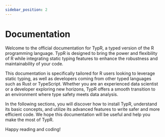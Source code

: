 ```yaml
---
sidebar_position: 2
---
```


# Documentation

Welcome to the official documentation for TypR, a typed version of the R programming language. TypR is designed to bring the power and flexibility of R while integrating static typing features to enhance the robustness and maintainability of your code.

This documentation is specifically tailored for R users looking to leverage static typing, as well as developers coming from other typed languages such as Rust or TypeScript. Whether you are an experienced data scientist or a developer exploring new horizons, TypR offers a smooth transition to an environment where type safety meets data analysis.

In the following sections, you will discover how to install TypR, understand its basic concepts, and utilize its advanced features to write safer and more efficient code. We hope this documentation will be useful and help you make the most of TypR.

Happy reading and coding!
